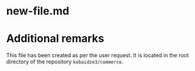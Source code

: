 # new-file.md

# Additional remarks

This file has been created as per the user request. It is located in the root directory of the repository `kobaidze3/commerce`.

